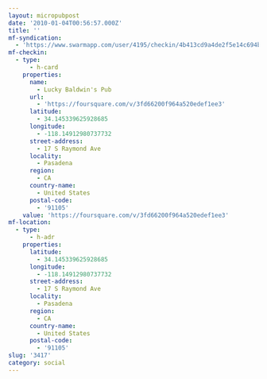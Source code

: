 ```yaml
---
layout: micropubpost
date: '2010-01-04T00:56:57.000Z'
title: ''
mf-syndication:
  - 'https://www.swarmapp.com/user/4195/checkin/4b413cd9a4de2f5e14c694bb'
mf-checkin:
  - type:
      - h-card
    properties:
      name:
        - Lucky Baldwin's Pub
      url:
        - 'https://foursquare.com/v/3fd66200f964a520edef1ee3'
      latitude:
        - 34.145339625928685
      longitude:
        - -118.14912980737732
      street-address:
        - 17 S Raymond Ave
      locality:
        - Pasadena
      region:
        - CA
      country-name:
        - United States
      postal-code:
        - '91105'
    value: 'https://foursquare.com/v/3fd66200f964a520edef1ee3'
mf-location:
  - type:
      - h-adr
    properties:
      latitude:
        - 34.145339625928685
      longitude:
        - -118.14912980737732
      street-address:
        - 17 S Raymond Ave
      locality:
        - Pasadena
      region:
        - CA
      country-name:
        - United States
      postal-code:
        - '91105'
slug: '3417'
category: social
---
```

